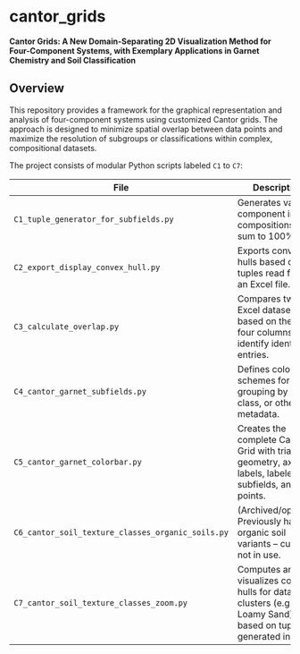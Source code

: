 # cantor_grids
**Cantor Grids: A New Domain-Separating 2D Visualization Method for Four-Component Systems, with Exemplary Applications in Garnet Chemistry and Soil Classification**

## Overview

This repository provides a framework for the graphical representation and analysis of four-component systems using customized Cantor grids. The approach is designed to minimize spatial overlap between data points and maximize the resolution of subgroups or classifications within complex, compositional datasets.


The project consists of modular Python scripts labeled `C1` to `C7`:

| File | Description |
|------|-------------|
| `C1_tuple_generator_for_subfields.py` | Generates valid 4-component integer compositions that sum to 100%.|
| `C2_export_display_convex_hull.py` |  Exports convex hulls based on tuples read from an Excel file. |
| `C3_calculate_overlap.py` | Compares two Excel datasets based on the first four columns to identify identical entries. |
| `C4_cantor_garnet_subfields.py` | Defines color schemes for grouping by origin, class, or other metadata. |
| `C5_cantor_garnet_colorbar.py` | Creates the complete Cantor Grid with triangle geometry, axis labels, labeled subfields, and data points. |
| `C6_cantor_soil_texture_classes_organic_soils.py` | (Archived/optional) Previously handled organic soil variants – currently not in use. |
| `C7_cantor_soil_texture_classes_zoom.py` | Computes and visualizes convex hulls for data clusters (e.g. Loamy Sand) based on tuples generated in `C3`. |
